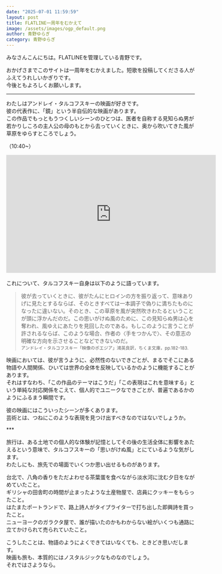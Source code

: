 ```yaml
---
date: "2025-07-01 11:59:59"
layout: post
title: FLATLINE一周年をむかえて
image: /assets/images/ogp_default.png
author: 青野ゆらぎ
category: 青野ゆらぎ
---
```


みなさんこんにちは。FLATLINEを管理している青野です。

おかげさまでこのサイトは一周年をむかえました。短歌を投稿してくださる人がふえてうれしいかぎりです。  
今後ともよろしくお願いします。

---

わたしはアンドレイ・タルコフスキーの映画が好きです。  
彼の代表作に、「鏡」という半自伝的な映画があります。  
この作品でもっともうつくしいシーンのひとつは、医者を自称する見知らぬ男が若かりしころの主人公の母のもとから去っていくときに、奥から吹いてきた風が草原をゆらすところでしょう。

（10:40~）

<div class="responsive-iframe-container">
  <iframe width="560" height="315" src="https://www.youtube.com/embed/NrMINC5xjMs?si=gGPpsjijUEDv7oJF&amp;start=640" title="YouTube video player" frameborder="0" allow="accelerometer; autoplay; clipboard-write; encrypted-media; gyroscope; picture-in-picture; web-share" referrerpolicy="strict-origin-when-cross-origin" allowfullscreen></iframe>
</div>
<br />
これについて、タルコフスキー自身は以下のように語っています。

> 彼が去っていくときに、彼がたんにヒロインの方を振り返って、意味ありげに見たとするならば、そのときすべては一本調子で偽りに満ちたものになったに違いない。そのとき、この草原を風が突然吹きわたるということが頭に浮かんだのだ。この思いがけぬ風のために、この見知らぬ男は心を奪われ、風ゆえにあたりを見回したのである。もしこのように言うことが許されるならば、このような場合、作者の〈手をつかんで〉、その意志の明確な方向を示させることなどできないのだ。
> <br />
> <small>アンドレイ・タルコフスキー「映像のポエジア」鴻英良訳，ちくま文庫，pp.182-183.</small>

映画においては、彼が言うように、必然性のないできごとが、まるでそこにある物語や人間関係、ひいては世界の全体を反映しているかのように機能することがあります。  
それはすなわち、「この作品のテーマはこうだ」「この表現はこれを意味する」という単純な対応関係をこえて、個人的でユニークなできごとが、普遍であるかのようにふるまう瞬間です。

彼の映画にはこういったシーンが多くあります。  
芸術とは、つねにこのような表現を見つけ出すべきなのではないでしょうか。

\*\*\*

旅行は、ある土地での個人的な体験が記憶としてその後の生活全体に影響をあたえるという意味で、タルコフスキーの「思いがけぬ風」とにているような気がします。  
わたしにも、旅先での場面でいくつか思い出せるものがあります。

台北で、八角の香りをただよわせる茶葉蛋を食べながら淡水河に沈む夕日をながめていたこと。  
ギリシャの田舎町の時間が止まったような土産物屋で、店員にクッキーをもらったこと。  
はたまたポートランドで、路上詩人がタイプライターで打ち出した即興詩を買ったこと。  
ニューヨークのガラクタ屋で、誰が描いたのかもわからない絵がいくつも通路に立てかけられて売られていたこと。

こうしたことは、物語のようによくできてはいなくても、ときどき思いだします。  
映画も旅も、本質的にはノスタルジックなものなのでしょう。  
それではさようなら。

